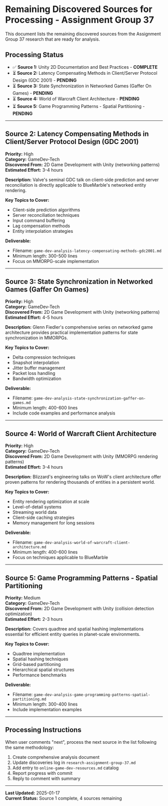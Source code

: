 # Remaining Discovered Sources for Processing - Assignment Group 37

This document lists the remaining discovered sources from the Assignment Group 37 research that are ready for analysis.

## Processing Status

- ✅ **Source 1:** Unity 2D Documentation and Best Practices - **COMPLETE**
- ⏳ **Source 2:** Latency Compensating Methods in Client/Server Protocol Design (GDC 2001) - **PENDING**
- ⏳ **Source 3:** State Synchronization in Networked Games (Gaffer On Games) - **PENDING**
- ⏳ **Source 4:** World of Warcraft Client Architecture - **PENDING**
- ⏳ **Source 5:** Game Programming Patterns - Spatial Partitioning - **PENDING**

---

## Source 2: Latency Compensating Methods in Client/Server Protocol Design (GDC 2001)

**Priority:** High  
**Category:** GameDev-Tech  
**Discovered From:** 2D Game Development with Unity (networking patterns)  
**Estimated Effort:** 3-4 hours

**Description:**
Valve's seminal GDC talk on client-side prediction and server reconciliation is directly applicable to BlueMarble's networked entity rendering.

**Key Topics to Cover:**
- Client-side prediction algorithms
- Server reconciliation techniques
- Input command buffering
- Lag compensation methods
- Entity interpolation strategies

**Deliverable:**
- Filename: `game-dev-analysis-latency-compensating-methods-gdc2001.md`
- Minimum length: 300-500 lines
- Focus on MMORPG-scale implementation

---

## Source 3: State Synchronization in Networked Games (Gaffer On Games)

**Priority:** High  
**Category:** GameDev-Tech  
**Discovered From:** 2D Game Development with Unity (networking patterns)  
**Estimated Effort:** 4-5 hours

**Description:**
Glenn Fiedler's comprehensive series on networked game architecture provides practical implementation patterns for state synchronization in MMORPGs.

**Key Topics to Cover:**
- Delta compression techniques
- Snapshot interpolation
- Jitter buffer management
- Packet loss handling
- Bandwidth optimization

**Deliverable:**
- Filename: `game-dev-analysis-state-synchronization-gaffer-on-games.md`
- Minimum length: 400-600 lines
- Include code examples and performance analysis

---

## Source 4: World of Warcraft Client Architecture

**Priority:** High  
**Category:** GameDev-Tech  
**Discovered From:** 2D Game Development with Unity (MMORPG rendering patterns)  
**Estimated Effort:** 3-4 hours

**Description:**
Blizzard's engineering talks on WoW's client architecture offer proven patterns for rendering thousands of entities in a persistent world.

**Key Topics to Cover:**
- Entity rendering optimization at scale
- Level-of-detail systems
- Streaming world data
- Client-side caching strategies
- Memory management for long sessions

**Deliverable:**
- Filename: `game-dev-analysis-world-of-warcraft-client-architecture.md`
- Minimum length: 400-600 lines
- Focus on techniques applicable to BlueMarble

---

## Source 5: Game Programming Patterns - Spatial Partitioning

**Priority:** Medium  
**Category:** GameDev-Tech  
**Discovered From:** 2D Game Development with Unity (collision detection optimization)  
**Estimated Effort:** 2-3 hours

**Description:**
Covers quadtree and spatial hashing implementations essential for efficient entity queries in planet-scale environments.

**Key Topics to Cover:**
- Quadtree implementation
- Spatial hashing techniques
- Grid-based partitioning
- Hierarchical spatial structures
- Performance benchmarks

**Deliverable:**
- Filename: `game-dev-analysis-game-programming-patterns-spatial-partitioning.md`
- Minimum length: 300-400 lines
- Include implementation examples

---

## Processing Instructions

When user comments "next", process the next source in the list following the same methodology:

1. Create comprehensive analysis document
2. Update discoveries log in `research-assignment-group-37.md`
3. Add entry to `online-game-dev-resources.md` catalog
4. Report progress with commit
5. Reply to comment with summary

---

**Last Updated:** 2025-01-17  
**Current Status:** Source 1 complete, 4 sources remaining
